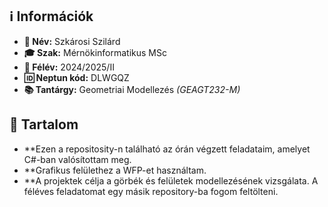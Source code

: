 ## ℹ️ Információk

- **👤 Név:** Szkárosi Szilárd  
- **🎓 Szak:** Mérnökinformatikus MSc  
- **📅 Félév:** 2024/2025/II  
- **🆔 Neptun kód:** DLWGQZ  
- **📚 Tantárgy:** Geometriai Modellezés *(GEAGT232-M)* 

## 📂 Tartalom

- **Ezen a repositosity-n található az órán végzett feladataim, amelyet C#-ban valósítottam meg.
- **Grafikus felülethez a WFP-et használtam.
- **A projektek célja a görbék és felületek modellezésének vizsgálata. A féléves feladatomat egy másik repository-ba fogom feltölteni. 
